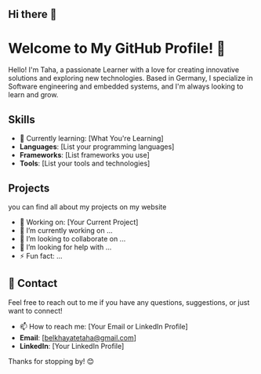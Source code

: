 ## Hi there 👋
# Welcome to My GitHub Profile! 👋

Hello! I'm Taha, a passionate Learner with a love for creating innovative solutions and exploring new technologies. Based in Germany, I specialize in Software engineering and embedded systems, and I'm always looking to learn and grow.



## Skills
- 🌱 Currently learning: [What You're Learning]
- **Languages**: [List your programming languages]
- **Frameworks**: [List frameworks you use]
- **Tools**: [List your tools and technologies]

## Projects

you can find all about my projects on my website

- 💼 Working on: [Your Current Project]
- 🔭 I’m currently working on ...
- 👯 I’m looking to collaborate on ...
- 🤔 I’m looking for help with ...
- ⚡ Fun fact: ...

## 💬 Contact

Feel free to reach out to me if you have any questions, suggestions, or just want to connect!
- 📫 How to reach me: [Your Email or LinkedIn Profile]
- **Email**: [belkhayatetaha@gmail.com]
- **LinkedIn**: [Your LinkedIn Profile]


Thanks for stopping by! 😊
